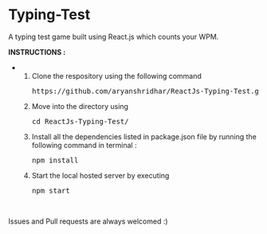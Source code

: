 # Typing-Test

A typing test game built using React.js which counts your WPM.

<strong>INSTRUCTIONS : </strong>
<ul>
<li>
<ol>
<li>Clone the respository using the following command <pre>https://github.com/aryanshridhar/ReactJs-Typing-Test.git</pre></li>
<li>Move into the directory using <pre>cd ReactJs-Typing-Test/</pre></li>
<li>Install all the dependencies listed in package.json file by running the following command in terminal : <pre>npm install</pre></li>
<li>Start the local hosted server by executing <pre>npm start</pre></li>
</ol>
</li>
</ul>
<br>

<p>Issues and Pull requests are always welcomed :)<p>
